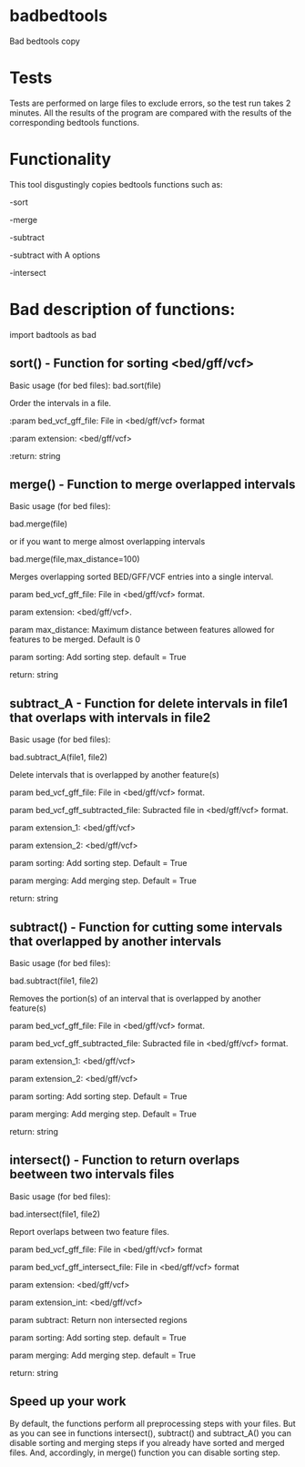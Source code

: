 # badbedtools
Bad bedtools copy

# Tests
Tests are performed on large files to exclude errors, so the test run takes 2 minutes. All the results of the program are compared with the results of the corresponding bedtools functions.

# Functionality
This tool disgustingly copies bedtools functions such as:

-sort

-merge

-subtract

-subtract with A options

-intersect

# Bad description of functions:

import badtools as bad


## sort() - Function for sorting <bed/gff/vcf>


Basic usage (for bed files):
bad.sort(file)

  
  Order the intervals in a file.
  
  :param bed_vcf_gff_file: File in <bed/gff/vcf> format  
    
  :param extension: <bed/gff/vcf>
  
  :return: string
    
## merge() - Function to merge overlapped intervals

Basic usage (for bed files):

bad.merge(file)

or if you want to merge almost overlapping intervals

bad.merge(file,max_distance=100)

Merges overlapping sorted BED/GFF/VCF entries into a single interval.

param bed_vcf_gff_file: File in <bed/gff/vcf> format.

param extension: <bed/gff/vcf>.

param max_distance: Maximum distance between features allowed for features to be merged. Default is 0

param sorting: Add sorting step. default = True

return: string


## subtract_A - Function for delete intervals in file1 that overlaps with intervals in file2


Basic usage (for bed files):

bad.subtract_A(file1, file2)

Delete intervals that is overlapped by another feature(s)

param bed_vcf_gff_file: File in <bed/gff/vcf> format.

param bed_vcf_gff_subtracted_file: Subracted file in <bed/gff/vcf> format.

param extension_1: <bed/gff/vcf>

param extension_2: <bed/gff/vcf>

param sorting: Add sorting step. Default = True

param merging: Add merging step. Default = True

return: string
        
## subtract() - Function for cutting some intervals that overlapped by another intervals


Basic usage (for bed files):

bad.subtract(file1, file2)


Removes the portion(s) of an interval that is overlapped by another feature(s)

param bed_vcf_gff_file: File in <bed/gff/vcf> format.

param bed_vcf_gff_subtracted_file: Subracted file in <bed/gff/vcf> format.

param extension_1: <bed/gff/vcf>

param extension_2: <bed/gff/vcf>

param sorting: Add sorting step. Default = True

param merging: Add merging step. Default = True

return: string

## intersect() - Function to return overlaps beetween two intervals files


Basic usage (for bed files):

bad.intersect(file1, file2)


Report overlaps between two feature files.

param bed_vcf_gff_file: File in <bed/gff/vcf> format

param bed_vcf_gff_intersect_file: File in <bed/gff/vcf> format

param extension: <bed/gff/vcf>

param extension_int: <bed/gff/vcf>

param subtract: Return non intersected regions

param sorting: Add sorting step. default = True

param merging: Add merging step. default = True

return: string
    
## Speed up your work
By default, the functions perform all preprocessing steps with your files.
But as you can see in functions intersect(), subtract() and subtract_A() you can disable sorting and merging steps if you already have
sorted and merged files. And, accordingly, in merge() function you can disable sorting step.
